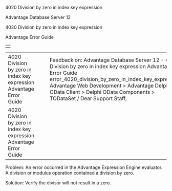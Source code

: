 4020 Division by zero in index key expression




Advantage Database Server 12  

4020 Division by zero in index key expression

Advantage Error Guide

|  |
| --- |
|  |

|  |  |  |  |  |
| --- | --- | --- | --- | --- |
| 4020 Division by zero in index key expression  Advantage Error Guide |  |  | Feedback on: Advantage Database Server 12 - 4020 Division by zero in index key expression Advantage Error Guide error\_4020\_division\_by\_zero\_in\_index\_key\_expression Advantage Web Development > Advantage Delphi OData Client > Delphi OData Components > TODataSet / Dear Support Staff, |  |
| 4020 Division by zero in index key expression  Advantage Error Guide |  |  |  |  |

Problem: An error occurred in the Advantage Expression Engine evaluator. A division or modulus operation contained a division by zero.

Solution: Verify the divisor will not result in a zero.